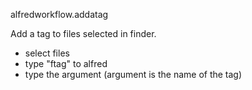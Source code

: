 alfredworkflow.addatag

Add a tag to files selected in finder.
- select files
- type "ftag" to alfred
- type the argument (argument is the name of the tag)
